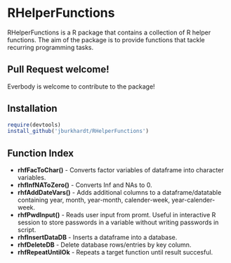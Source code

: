 # RHelperFunctions

RHelperFunctions is a R package that contains a collection of R helper functions. The aim of the package is to provide functions that tackle recurring programming tasks.

## Pull Request welcome!

Everbody is welcome to contribute to the package!

## Installation

```R
require(devtools)
install_github('jburkhardt/RHelperFunctions')
```

## Function Index

- **rhfFacToChar()** - Converts factor variables of dataframe into character variables.
- **rhfInfNAToZero()** - Converts Inf and NAs to 0.
- **rhfAddDateVars()** - Adds additional columns to a dataframe/datatable containing year, month, year-month, calender-week, year-calender-week.
- **rhfPwdInput()** - Reads user input from promt. Useful in interactive R session to store passwords in a variable without writing passwords in script.
- **rhfInsertDataDB** - Inserts a dataframe into a database.
- **rhfDeleteDB** - Delete database rows/entries by key column.
- **rhfRepeatUntilOk** - Repeats a target function until result succesful.
